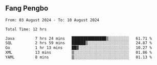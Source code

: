 ## Fang Pengbo

<!--START_SECTION:waka-->

```txt
From: 03 August 2024 - To: 10 August 2024

Total Time: 12 hrs

Java         7 hrs 24 mins   ███████████████▒░░░░░░░░░   61.71 %
SQL          2 hrs 59 mins   ██████▒░░░░░░░░░░░░░░░░░░   24.87 %
Go           1 hr 13 mins    ██▓░░░░░░░░░░░░░░░░░░░░░░   10.27 %
XML          13 mins         ▒░░░░░░░░░░░░░░░░░░░░░░░░   01.86 %
YAML         8 mins          ▒░░░░░░░░░░░░░░░░░░░░░░░░   01.13 %
```

<!--END_SECTION:waka-->